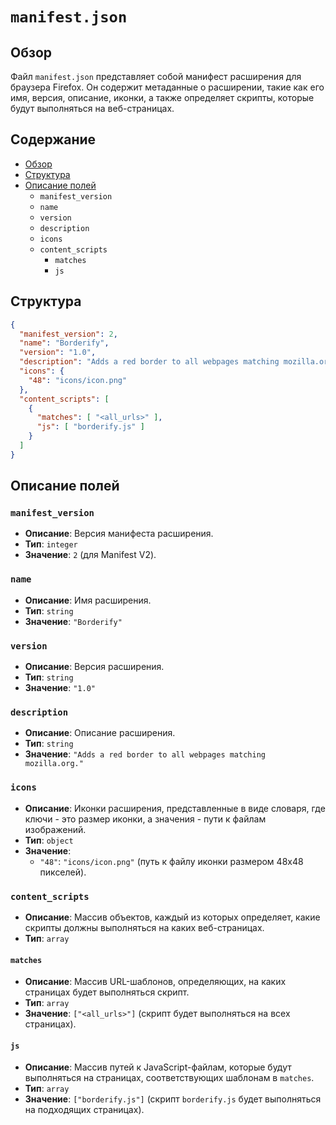 # `manifest.json`

## Обзор

Файл `manifest.json` представляет собой манифест расширения для браузера Firefox. Он содержит метаданные о расширении, такие как его имя, версия, описание, иконки, а также определяет скрипты, которые будут выполняться на веб-страницах.

## Содержание

- [Обзор](#Обзор)
- [Структура](#Структура)
- [Описание полей](#Описание-полей)
  - `manifest_version`
  - `name`
  - `version`
  - `description`
  - `icons`
  - `content_scripts`
    - `matches`
    - `js`

## Структура

```json
{
  "manifest_version": 2,
  "name": "Borderify",
  "version": "1.0",
  "description": "Adds a red border to all webpages matching mozilla.org.",
  "icons": {
    "48": "icons/icon.png"
  },
  "content_scripts": [
    {
      "matches": [ "<all_urls>" ],
      "js": [ "borderify.js" ]
    }
  ]
}
```

## Описание полей

### `manifest_version`

- **Описание**: Версия манифеста расширения.
- **Тип**: `integer`
- **Значение**: `2` (для Manifest V2).

### `name`

- **Описание**: Имя расширения.
- **Тип**: `string`
- **Значение**: `"Borderify"`

### `version`

- **Описание**: Версия расширения.
- **Тип**: `string`
- **Значение**: `"1.0"`

### `description`

- **Описание**: Описание расширения.
- **Тип**: `string`
- **Значение**: `"Adds a red border to all webpages matching mozilla.org."`

### `icons`

- **Описание**: Иконки расширения, представленные в виде словаря, где ключи - это размер иконки, а значения - пути к файлам изображений.
- **Тип**: `object`
- **Значение**:
  - `"48"`: `"icons/icon.png"` (путь к файлу иконки размером 48x48 пикселей).

### `content_scripts`

- **Описание**: Массив объектов, каждый из которых определяет, какие скрипты должны выполняться на каких веб-страницах.
- **Тип**: `array`

#### `matches`

- **Описание**: Массив URL-шаблонов, определяющих, на каких страницах будет выполняться скрипт.
- **Тип**: `array`
- **Значение**: `["<all_urls>"]` (скрипт будет выполняться на всех страницах).

#### `js`

- **Описание**: Массив путей к JavaScript-файлам, которые будут выполняться на страницах, соответствующих шаблонам в `matches`.
- **Тип**: `array`
- **Значение**: `["borderify.js"]` (скрипт `borderify.js` будет выполняться на подходящих страницах).